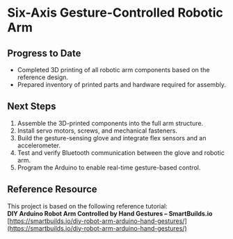 # Six-Axis Gesture-Controlled Robotic Arm

## Progress to Date
- Completed 3D printing of all robotic arm components based on the reference design.
- Prepared inventory of printed parts and hardware required for assembly.

## Next Steps
1. Assemble the 3D-printed components into the full arm structure.
2. Install servo motors, screws, and mechanical fasteners.
3. Build the gesture-sensing glove and integrate flex sensors and an accelerometer.
4. Test and verify Bluetooth communication between the glove and robotic arm.
5. Program the Arduino to enable real-time gesture-based control.

## Reference Resource
This project is based on the following reference tutorial:  
**DIY Arduino Robot Arm Controlled by Hand Gestures – SmartBuilds.io**  
[https://smartbuilds.io/diy-robot-arm-arduino-hand-gestures/](https://smartbuilds.io/diy-robot-arm-arduino-hand-gestures/)
